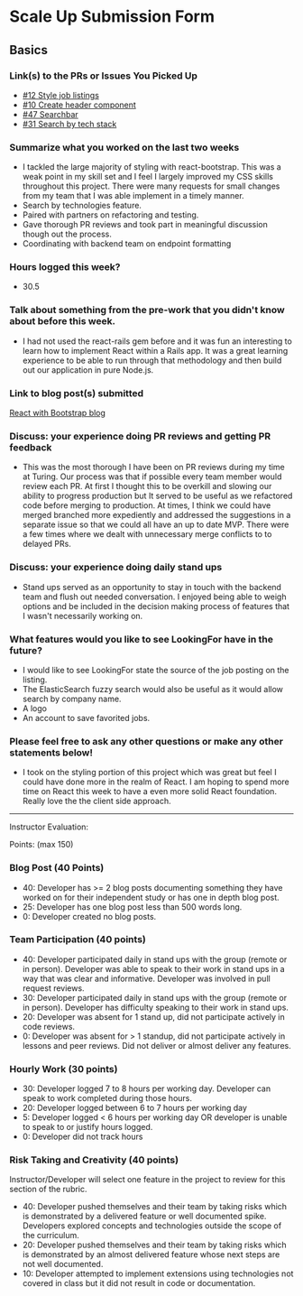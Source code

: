 # Scale Up Submission Form

## Basics

### Link(s) to the PRs or Issues You Picked Up
- [#12 Style job listings](https://github.com/LookingForMe/lookingForFrontEnd/pull/22)
- [#10 Create header component](https://github.com/LookingForMe/lookingForFrontEnd/pull/10)
- [#47 Searchbar](https://github.com/LookingForMe/lookingForFrontEnd/pull/47)
- [#31 Search by tech stack](https://github.com/LookingForMe/lookingForFrontEnd/issues/31)

### Summarize what you worked on the last two weeks
- I tackled the large majority of styling with react-bootstrap. This was a weak point in my skill set and I feel I largely improved my CSS skills throughout this project. There were many requests for small changes from my team that I was able implement in a timely manner.
- Search by technologies feature.
- Paired with partners on  refactoring and testing.
- Gave thorough PR reviews and took part in meaningful discussion though out the process.
- Coordinating with backend team on endpoint formatting

### Hours logged this week?

- 30.5


### Talk about something from the pre-work that you didn't know about before this week.

- I had not used the react-rails gem before and it was fun an interesting to learn how to implement React within a Rails app. It was a great learning experience to be able to run through that methodology and then build out our application in pure Node.js.

### Link to blog post(s) submitted

[React with Bootstrap blog](https://medium.com/@brianrip22/react-with-bootstrap-894c39d4d7dd#.xfydiijiv)

### Discuss: your experience doing PR reviews and getting PR feedback

- This was the most thorough I have been on PR reviews during my time at Turing. Our process was that if possible every team member would review each PR. At first I thought this to be overkill and slowing our ability to progress production but It served to be useful as we refactored code before merging to production. At times, I think we could have merged branched more expediently and addressed the suggestions in a separate issue so that we could all have an up to date MVP. There were a few times where we dealt with unnecessary merge conflicts to to delayed PRs.

### Discuss: your experience doing daily stand ups

- Stand ups served as an opportunity to stay in touch with the backend team and flush out needed conversation. I enjoyed being able to weigh options and be included in the decision making process of features that I wasn't necessarily working on.

### What features would you like to see LookingFor have in the future?

- I would like to see LookingFor state the source of the job posting on the listing.
- The ElasticSearch fuzzy search would also be useful as it would allow search by company name.
- A logo
- An account to save favorited jobs.

### Please feel free to ask any other questions or make any other statements below!

- I took on the styling portion of this project which was great but feel I could have done more in the realm of React. I am hoping to spend more time on React this week to have a even more solid React foundation. Really love the the client side approach.

-----

Instructor Evaluation:

Points: (max 150)

### Blog Post (40 Points)  
  * 40: Developer has >= 2 blog posts documenting something they have worked on for their independent study or has one in depth blog post.
  * 25: Developer has one blog post less than 500 words long.
  * 0: Developer created no blog posts.

### Team Participation (40 points)

  * 40: Developer participated daily in stand ups with the group (remote or in person). Developer was able to speak to their work in stand ups in a way that was clear and informative. Developer was involved in pull request reviews.
  * 30: Developer participated daily in stand ups with the group (remote or in person). Developer has difficulty speaking to their work in stand ups.
  * 20: Developer was absent for 1 stand up, did not participate actively in code reviews.
  * 0: Developer was absent for > 1 standup, did not participate actively in lessons and peer reviews. Did not deliver or almost deliver any features.

### Hourly Work (30 points)

  * 30: Developer logged 7 to 8 hours per working day. Developer can speak to work completed during those hours.
  * 20: Developer logged between 6 to 7 hours per working day
  * 5: Developer logged < 6 hours per working day OR developer is unable to speak to or justify hours logged.
  * 0: Developer did not track hours

### Risk Taking and Creativity (40 points)

  Instructor/Developer will select one feature in the project to review for this section of the rubric.

  * 40: Developer pushed themselves and their team by taking risks which is demonstrated by a delivered feature or well documented spike. Developers explored concepts and technologies outside the scope of the curriculum.
  * 20: Developer pushed themselves and their team by taking risks which is demonstrated by an almost delivered feature whose next steps are not well documented.
  * 10: Developer attempted to implement extensions using technologies not covered in class but it did not result in code or documentation.
